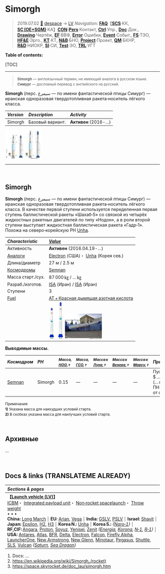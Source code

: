 # Simorgh
> 2019.07.02 [🚀](../../index/index.md) [despace](index.md) → [LV](lv.md)
> *Navigation:*
> **[FAQ](faq.md)**【**[SCS](scs.md)**·КК, **[SC (OE+SGM)](sc.md)**·КА】**[CON](contact.md)·[Pers](person.md)**·Контакт, **[Ctrl](control.md)**·Упр., **[Doc](doc.md)**·Док., **[Drawing](drawing.md)**·Чертёж, **[EF](ef.md)**·ВВФ, **[Error](error.md)**·Ошибки, **[Event](event.md)**·Событ., **[FS](fs.md)**·ТЭО, **[HF&E](hfe.md)**·Эрго., **[KT](kt.md)**·КТ, **[N&B](nnb.md)**·БНО, **[Project](project.md)**·Проект, **[QM](qm.md)**·БКНР, **[R&D](rnd.md)**·НИОКР, **[SI](si.md)**·СИ, **[Test](test.md)**·ЭО, **[TRL](trl.md)**·УГТ

**Table of contents:**

[TOC]

---

> <small>**Simorgh** — англоязычный термин, не имеющий аналога в русском языке. **Симург** — дословный перевод с английского на русский.</small>

**Simorgh** (перс. سیمرغ‎ — по имени фантастической птицы Симург) — иранская одноразовая твердотопливная ракета‑носитель лёгкого класса.

|*Version*|*Description*|*Activity*|
|:-|:-|:-|
|Simorgh|Базовый вариант.|**Активен** (2016 ‑ …)|

[![](f/lv/simorgh/simorgh_design_725_thumb.webp)](f/lv/simorgh/simorgh_design_725.webp)


---

<p style="page-break-after:always"> </p>

## Simorgh
**Simorgh** (перс. سیمرغ‎ — по имени фантастической птицы Симург) — иранская одноразовая твердотопливная ракета‑носитель лёгкого класса. В качестве первой ступени используется переделенная первая ступень баллистической ракеты «Шахаб‑5» со связкой из четырёх жидкостных ракетных двигателей по типу «Нодон», а в роли второй ступени выступает жидкостная баллистическая ракета «Гадр‑1». Похожа на северо‑корейскую РН [Unha](unha.md).

|*Characteristic*|*[Value](si.md)*|
|:-|:-|
|Активность|**Активен** (2016.04.19 ‑ …)|
|[Аналоги](analogue.md)|[Electron](electron.md) (США)・ [Unha](unha.md) (Корея сев.)|
|Длина/диаметр|27 м / 2.5 м|
|[Космодромы](spaceport.md)|[Semnan](spaceport.md)|
|Масса старт./сух.|87 000 ㎏ / … ㎏|
|Разраб./изготов.|[ISA](contact/isa.md) (Иран) / [ISA](contact/isa.md) (Иран)|
|Ступени|3|
|[Fuel](ps.md)|[АТ + Красная дымящая азотная кислота](nto_plus.md)|
| |[![](f/lv/simorgh/simorgh_01_thumb.webp)](f/lv/simorgh/simorgh_01.webp) [![](f/lv/simorgh/simorgh_02_thumb.webp)](f/lv/simorgh/simorgh_02.webp)|

**Выводимые массы.**

|*Космодром*|*РН*|<small>*Масса,<br> [НОО](nnb.md), т*</small>|<small>*Масса,<br> [ГСО](nnb.md), т*</small>|<small>*Масса к<br> [Луне](moon.md), т*</small>|<small>*Масса к<br> [Венере](venus.md), т*</small>|<small>*Масса к<br> [Марсу](mars.md), т*</small>|*Примечания*|
|:-|:-|:-|:-|:-|:-|:-|:-|
|[Semnan](spaceport.md)|Simorgh|0.15|—|—|—|—|Пуск — $ … млн (… г);<br> ПН 0.17 % от ст.массы|

<small>Примечания:<br> **1)** Указана масса для наихудших условий старта.<br> **2)** В скобках указана масса для наилучших условий старта.</small>



<p style="page-break-after:always"> </p>

## Архивные

…



<p style="page-break-after:always"> </p>

## Docs & links (TRANSLATEME ALREADY)
|*Sections & pages*|
|:-|
|**【[Launch vehicle (LV)](lv.md)】**<br> [ICBM](icbm.md)・ [Integrated payload unit](lv.md)・ [Non‑rocket spacelaunch](nrs.md)・ [Throw weight](throw_weight.md)<br>• • •<br> **China:** [Long March](long_march.md) ┊ **EU:** [Arian](arian.md), [Vega](vega.md) ┊ **India:** [GSLV](gslv.md), [PSLV](pslv.md) ┊ **Israel:** [Shavit](shavit.md) ┊ **Japan:** [Epsilon](epsilon.md), [H2](h2.md), [H3](h3.md) ┊ **Korea N.:** [Unha](unha.md) ┊ **Korea S.:** *([Naro‑1](naro_1.md))* ┊ **RF,CIF:** [Angara](angara.md), [Proton](proton.md), [Soyuz](soyuz.md), [Yenisei](yenisei.md), [Zenit](zenit.md) *([Energia](energia.md), [Korona](korona.md), [N‑1](n_1.md), [R‑1](r_7.md))* ┊ **USA:** [Antares](antares.md), [Atlas](atlas.md), [BFR](bfr.md), [Delta](delta.md), [Electron](electron.md), [Falcon](falcon.md), [Firefly Alpha](firefly_alpha.md), [LauncherOne](launcherone.md), [New Armstrong](new_armstrong.md), [New Glenn](new_glenn.md), [Minotaur](minotaur.md), [Pegasus](pegasus.md), [Shuttle](shuttle.md), [SLS](sls.md), [Vulcan](vulcan.md) *([Saturn](saturn_lv.md), [Sea Dragon](sea_dragon.md))*|

   1. Docs: …
   1. <https://en.wikipedia.org/wiki/Simorgh_(rocket)>
   1. <https://space.skyrocket.de/doc_lau/simorgh.htm>
